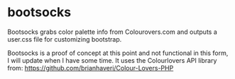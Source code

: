 bootsocks
=========

Bootsocks grabs color palette info from Colourovers.com and outputs a user.css file for customizing bootstrap.

Bootsocks is a proof of concept at this point and not functional in this form, I will update when I have some time. It uses the Colourlovers API library from: https://github.com/brianhaveri/Colour-Lovers-PHP 



